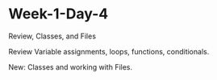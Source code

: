 # Week-1-Day-4
Review, Classes, and Files

Review Variable assignments, loops, functions, conditionals.

New: Classes and working with Files.

